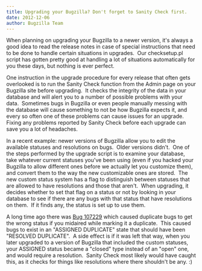 ```yaml
---
title: Upgrading your Bugzilla? Don't forget to Sanity Check first.
date: 2012-12-06
author: Bugzilla Team
---
```

When planning on upgrading your Bugzilla to a newer version, it's always
a good idea to read the release notes in case of special instructions
that need to be done to handle certain situations in upgrades.  Our
checksetup.pl script has gotten pretty good at handling a lot of
situations automatically for you these days, but nothing is ever
perfect.

One instruction in the upgrade procedure for every release that often
gets overlooked is to run the Sanity Check function from the Admin page
on your Bugzilla site before upgrading.  It checks the integrity of the
data in your database and will alert you to a number of possible
problems with your data.  Sometimes bugs in Bugzilla or even people
manually messing with the database will cause something to not be how
Bugzilla expects it, and every so often one of these problems can cause
issues for an upgrade.  Fixing any problems reported by Sanity Check
before each upgrade can save you a lot of headaches.

In a recent example: newer versions of Bugzilla allow you to edit the
available statuses and resolutions on bugs.  Older versions didn't.  One
of the steps performed by the upgrade script is to examine your
database, take whatever current statuses you've been using (even if you
hacked your Bugzilla to allow different ones before we actually let you
customize them), and convert them to the way the new customizable ones
are stored.  The new custom status system has a flag to distinguish
between statuses that are allowed to have resolutions and those that
aren't.  When upgrading, it decides whether to set that flag on a status
or not by looking in your database to see if there are any bugs with
that status that have resolutions on them.  If it finds any, the status
is set up to use them.

A long time ago there was [Bug
107229](https://bugzilla.mozilla.org/show_bug.cgi?id=107229 "RESO FIXED - Resolution lost due to midair.")
which caused duplicate bugs to get the wrong status if you midaired
while marking it a duplicate.  This caused bugs to exist in an "ASSIGNED
DUPLICATE" state that should have been "RESOLVED DUPLICATE".  A side
effect is if it was left that way, when you later upgraded to a version
of Bugzilla that included the custom statuses, your ASSIGNED status
became a "closed" type instead of an "open" one, and would require a
resolution.  Sanity Check most likely would have caught this, as it
checks for things like resolutions where there shouldn't be any. :)
